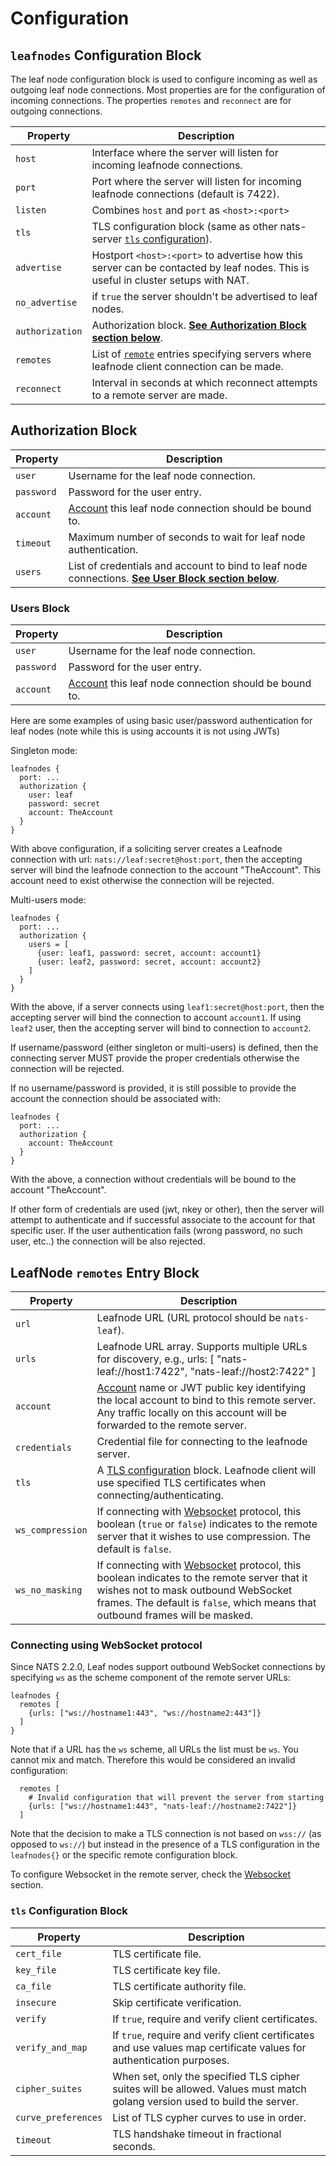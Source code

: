 # Configuration

## `leafnodes` Configuration Block

The leaf node configuration block is used to configure incoming as well as outgoing leaf node connections. Most properties are for the configuration of incoming connections. The properties `remotes` and `reconnect` are for outgoing connections.

| Property        | Description                                                                                                                                 |
| --------------- | ------------------------------------------------------------------------------------------------------------------------------------------- |
| `host`          | Interface where the server will listen for incoming leafnode connections.                                                                   |
| `port`          | Port where the server will listen for incoming leafnode connections (default is 7422).                                                      |
| `listen`        | Combines `host` and `port` as `<host>:<port>`                                                                                               |
| `tls`           | TLS configuration block (same as other nats-server [`tls` configuration](/nats-server/configuration/securing_nats/tls.md)).                                                |
| `advertise`     | Hostport `<host>:<port>` to advertise how this server can be contacted by leaf nodes. This is useful in cluster setups with NAT.            |
| `no_advertise`  | if `true` the server shouldn't be advertised to leaf nodes.                                                                                 |
| `authorization` | Authorization block. [**See Authorization Block section below**](leafnode_conf.md#authorization-block).                                    |
| `remotes`       | List of [`remote`](leafnode_conf.md#leafnode-remotes-entry-block) entries specifying servers where leafnode client connection can be made. |
| `reconnect`     | Interval in seconds at which reconnect attempts to a remote server are made.                                                                |

## Authorization Block

| Property   | Description                                                                                                                           |
| ---------- | ------------------------------------------------------------------------------------------------------------------------------------- |
| `user`     | Username for the leaf node  connection.                                                                                               |
| `password` | Password for the user entry.                                                                                                          |
| `account`  | [Account](../securing_nats/accounts.md) this leaf node connection should be bound to.                                                |
| `timeout`  | Maximum number of seconds to wait for leaf node  authentication.                                                                      |
| `users`    | List of credentials and account to bind to leaf node  connections. [**See User Block section below**](leafnode_conf.md#users-block). |

### Users Block

| Property   | Description                                                                            |
| ---------- | -------------------------------------------------------------------------------------- |
| `user`     | Username for the leaf node connection.                                                 |
| `password` | Password for the user entry.                                                           |
| `account`  | [Account](../securing_nats/accounts.md) this leaf node connection should be bound to. |

Here are some examples of using basic user/password authentication for leaf nodes (note while this is using accounts it is not using JWTs)

Singleton mode:

```
leafnodes {
  port: ...
  authorization {
    user: leaf
    password: secret
    account: TheAccount
  }
}
```

With above configuration, if a soliciting server creates a Leafnode connection with url: `nats://leaf:secret@host:port`, then the accepting server will bind the leafnode connection to the account "TheAccount". This account need to exist otherwise the connection will be rejected.

Multi-users mode:

```
leafnodes {
  port: ...
  authorization {
    users = [
      {user: leaf1, password: secret, account: account1}
      {user: leaf2, password: secret, account: account2}
    ]
  }
}
```

With the above, if a server connects using `leaf1:secret@host:port`, then the accepting server will bind the connection to account `account1`. If using `leaf2` user, then the accepting server will bind to connection to `account2`.

If username/password (either singleton or multi-users) is defined, then the connecting server MUST provide the proper credentials otherwise the connection will be rejected.

If no username/password is provided, it is still possible to provide the account the connection should be associated with:

```
leafnodes {
  port: ...
  authorization {
    account: TheAccount
  }
}
```

With the above, a connection without credentials will be bound to the account "TheAccount".

If other form of credentials are used (jwt, nkey or other), then the server will attempt to authenticate and if successful associate to the account for that specific user. If the user authentication fails (wrong password, no such user, etc..) the connection will be also rejected.

## LeafNode `remotes` Entry Block

| Property         | Description                                                                                                                                                                                                                                                                |
| ---------------- | -------------------------------------------------------------------------------------------------------------------------------------------------------------------------------------------------------------------------------------------------------------------------- |
| `url`            | Leafnode URL (URL protocol should be `nats-leaf`).                                                                                                                                                                                                                         |
| `urls`           | Leafnode URL array. Supports multiple URLs for discovery, e.g., urls: \[ "nats-leaf://host1:7422", "nats-leaf://host2:7422" ]                                                                                                                                              |
| `account`        | [Account](../securing_nats/accounts.md) name or JWT public key identifying the local account to bind to this remote server. Any traffic locally on this account will be forwarded to the remote server.                                                                   |
| `credentials`    | Credential file for connecting to the leafnode server.                                                                                                                                                                                                                     |
| `tls`            | A [TLS configuration](leafnode_conf.md#tls-configuration-block) block. Leafnode client will use specified TLS certificates when connecting/authenticating.                                                                                                                |
| `ws_compression` | If connecting with [Websocket](leafnode_conf.md#connecting-using-websocket-protocol) protocol, this boolean (`true` or `false`) indicates to the remote server that it wishes to use compression. The default is `false`.                                                 |
| `ws_no_masking`  | If connecting with [Websocket](leafnode_conf.md#connecting-using-websocket-protocol) protocol, this boolean indicates to the remote server that it wishes not to mask outbound WebSocket frames. The default is `false`, which means that outbound frames will be masked. |

### Connecting using WebSocket protocol

Since NATS 2.2.0, Leaf nodes support outbound WebSocket connections by specifying `ws` as the scheme component of the remote server URLs:

```
leafnodes {
  remotes [
    {urls: ["ws://hostname1:443", "ws://hostname2:443"]}
  ]
}
```

Note that if a URL has the `ws` scheme, all URLs the list must be `ws`. You cannot mix and match. Therefore this would be considered an invalid configuration:

```
  remotes [
    # Invalid configuration that will prevent the server from starting
    {urls: ["ws://hostname1:443", "nats-leaf://hostname2:7422"]}
  ]
```

Note that the decision to make a TLS connection is not based on `wss://` (as opposed to `ws://`) but instead in the presence of a TLS configuration in the `leafnodes{}` or the specific remote configuration block.

To configure Websocket in the remote server, check the [Websocket](../websocket/) section.

### `tls` Configuration Block

| Property            | Description                                                                                                                |
| ------------------- | -------------------------------------------------------------------------------------------------------------------------- |
| `cert_file`         | TLS certificate file.                                                                                                      |
| `key_file`          | TLS certificate key file.                                                                                                  |
| `ca_file`           | TLS certificate authority file.                                                                                            |
| `insecure`          | Skip certificate verification.                                                                                             |
| `verify`            | If `true`, require and verify client certificates.                                                                         |
| `verify_and_map`    | If `true`, require and verify client certificates and use values map certificate values for authentication purposes.       |
| `cipher_suites`     | When set, only the specified TLS cipher suites will be allowed. Values must match golang version used to build the server. |
| `curve_preferences` | List of TLS cypher curves to use in order.                                                                                 |
| `timeout`           | TLS handshake timeout in fractional seconds.                                                                               |
